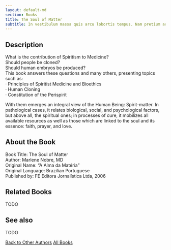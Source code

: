 ```yaml
---
layout: default-md
section: Books
title: The Soul of Matter
subtitle: In vestibulum massa quis arcu lobortis tempus. Nam pretium arcu in odio vulputate luctus.
---
```


## Description
What is the contribution of Spiritism to Medicine?  
Should people be cloned?  
Should human embryos be produced?  
 This book answers these questions and many others, presenting topics such as:  
·       Principles of Spiritist Medicine and Bioethics  
·       Human Cloning  
·       Constitution of the Perispirit   

With them emerges an integral view of the Human Being: Spirit-matter. In pathological cases, it relates biological, social, and psychological factors, but above all, the spiritual ones; in processes of cure, it mobilizes all available resources as well as those which are linked to the soul and its essence: faith, prayer, and love.


## About the Book
Book Title: The Soul of Matter     
Author: Marlene Nobre, MD   
Original Name: “A Alma da Matéria”  
Original Language: Brazilian Portuguese  
Published by: FE Editora Jornalística Ltda, 2006  


## Related Books
TODO


## See also
TODO


<a href="/books/other-authors" class="button">Back to Other Authors</a>
<a href="/books" class="button">All Books</a>

